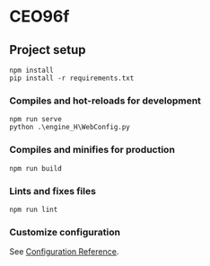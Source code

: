 # CEO96f

## Project setup
```
npm install
pip install -r requirements.txt
```


### Compiles and hot-reloads for development
```
npm run serve
python .\engine_H\WebConfig.py
```

### Compiles and minifies for production
```
npm run build
```

### Lints and fixes files
```
npm run lint
```

### Customize configuration
See [Configuration Reference](https://cli.vuejs.org/config/).
